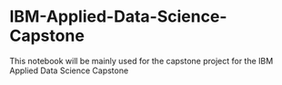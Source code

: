 # IBM-Applied-Data-Science-Capstone
This notebook will be mainly used for the capstone project for the IBM Applied Data Science Capstone
